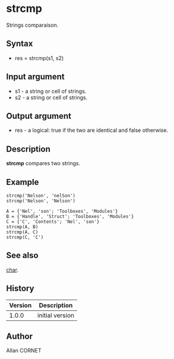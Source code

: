 

# strcmp

Strings comparaison.

## Syntax

- res = strcmp(s1, s2)

## Input argument

 - s1 - a string or cell of strings.
 - s2 - a string or cell of strings.

## Output argument

 - res - a logical: true if the two are identical and false otherwise.

## Description

<b>strcmp</b> compares two strings.

## Example

```Nelson
strcmp('Nelson', 'nelSon')
strcmp('Nelson', 'Nelson')

A = {'Nel', 'son'; 'Toolboxes', 'Modules'}
B = {'Handle', 'Struct'; 'Toolboxes', 'Modules'}
C = {'C', 'Contents'; 'Nel', 'son'}
strcmp(A, B)
strcmp(A, C)
strcmp(C, 'C')
```

## See also

[char](char.md).
## History

|Version|Description|
|------|------|
|1.0.0|initial version|


## Author

Allan CORNET



